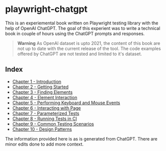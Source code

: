 # playwright-chatgpt

This is an experiemental book written on Playwright testing library with the help of OpenAI ChatGPT. 
The goal of this experient was to write a technical book in couple of hours using the ChatGPT prompts and responses.

> **Warning**
> As OpenAI dataset is upto 2021, the content of this book are not up to date with the current release of the tool.
> The code examples offered by ChatGPT are not tested and limited to it's dataset.

## Index

- [Chapter 1 - Introduction](CHAPTER1.MD)
- [Chapter 2 - Getting Started](CHAPTER2.MD)
- [Chapter 3 - Finding Elements](CHAPTER3.MD)
- [Chapter 4 - Element Interaction](CHAPTER4.MD)
- [Chapter 5 - Performing Keyboard and Mouse Events](CHAPTER5.MD)
- [Chapter 6 - Interacting with Page](CHAPTER6.MD)
- [Chapter 7 - Parameterized Tests](CHAPTER7.MD)
- [Chapter 8 - Running Tests in CI](CHAPTER8.MD)
- [Chapter 9 - Common Testing Scenarios](CHAPTER9.MD)
- [Chapter 10 - Design Patterns](CHAPTER10.MD)

The information provided here is as is generated from ChatGPT. There are minor edits done to add more context.

